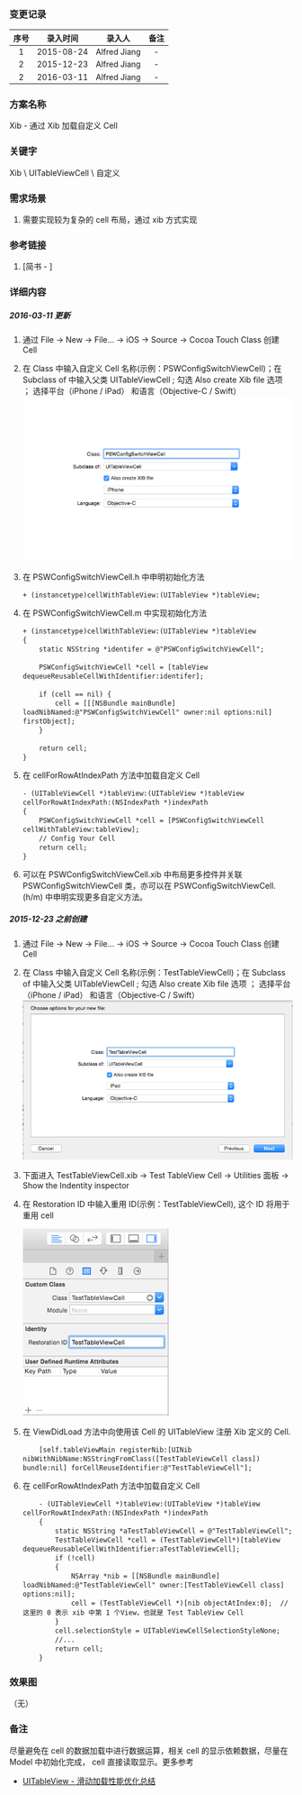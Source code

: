 ### 变更记录

| 序号 | 录入时间 | 录入人 | 备注 |
|:--------:|:--------:|:--------:|:--------:|
| 1 | 2015-08-24 | Alfred Jiang | - |
| 2 | 2015-12-23 | Alfred Jiang | - |
| 2 | 2016-03-11 | Alfred Jiang | - |

### 方案名称

Xib - 通过 Xib 加载自定义 Cell

### 关键字

Xib \ UITableViewCell \ 自定义

### 需求场景

1. 需要实现较为复杂的 cell 布局，通过 xib 方式实现

### 参考链接
1. [简书 - ]

### 详细内容

##### 2016-03-11 更新

1. 通过 File -> New -> File... -> iOS -> Source -> Cocoa Touch Class 创建 Cell
2. 在 Class 中输入自定义 Cell 名称(示例：PSWConfigSwitchViewCell)；在 Subclass of 中输入父类 UITableViewCell ; 勾选 Also create Xib file 选项 ； 选择平台（iPhone / iPad） 和语言（Objective-C / Swift）
    ![image3](Images/Image_00123_00003.png)
3. 在 PSWConfigSwitchViewCell.h 中申明初始化方法

    ```
    + (instancetype)cellWithTableView:(UITableView *)tableView;
    ```
4. 在 PSWConfigSwitchViewCell.m 中实现初始化方法

    ```
    + (instancetype)cellWithTableView:(UITableView *)tableView
    {
        static NSString *identifer = @"PSWConfigSwitchViewCell";
        
        PSWConfigSwitchViewCell *cell = [tableView dequeueReusableCellWithIdentifier:identifer];
        
        if (cell == nil) {
            cell = [[[NSBundle mainBundle] loadNibNamed:@"PSWConfigSwitchViewCell" owner:nil options:nil] firstObject];
        }
        
        return cell;
    }
    ```
5. 在 cellForRowAtIndexPath 方法中加载自定义 Cell

    ```
    - (UITableViewCell *)tableView:(UITableView *)tableView cellForRowAtIndexPath:(NSIndexPath *)indexPath
    {
        PSWConfigSwitchViewCell *cell = [PSWConfigSwitchViewCell cellWithTableView:tableView];
        // Config Your Cell
        return cell;
    }
    ```
6. 可以在 PSWConfigSwitchViewCell.xib 中布局更多控件并关联 PSWConfigSwitchViewCell 类，亦可以在 PSWConfigSwitchViewCell.(h/m) 中申明实现更多自定义方法。

##### 2015-12-23 之前创建

1. 通过 File -> New -> File... -> iOS -> Source -> Cocoa Touch Class 创建 Cell
2. 在 Class 中输入自定义 Cell 名称(示例：TestTableViewCell)；在 Subclass of 中输入父类 UITableViewCell ; 勾选 Also create Xib file 选项 ； 选择平台（iPhone / iPad） 和语言（Objective-C / Swift）
    ![image1](Images/Image_00123_00001.png)
3. 下面进入 TestTableViewCell.xib -> Test TableView Cell -> Utilities 面板 -> Show the Indentity inspector
4. 在 Restoration ID 中输入重用 ID(示例：TestTableViewCell), 这个 ID 将用于重用 cell
    
    ![image2](Images/Image_00123_00002.png)
5. 在 ViewDidLoad 方法中向使用该 Cell 的 UITableView 注册 Xib 定义的 Cell.

    ```
        [self.tableViewMain registerNib:[UINib nibWithNibName:NSStringFromClass([TestTableViewCell class]) bundle:nil] forCellReuseIdentifier:@"TestTableViewCell"];
    ```
6. 在 cellForRowAtIndexPath 方法中加载自定义 Cell

    ```
        - (UITableViewCell *)tableView:(UITableView *)tableView cellForRowAtIndexPath:(NSIndexPath *)indexPath
        {
            static NSString *aTestTableViewCell = @"TestTableViewCell";
            TestTableViewCell *cell = (TestTableViewCell*)[tableView dequeueReusableCellWithIdentifier:aTestTableViewCell];
            if (!cell)
            {
                NSArray *nib = [[NSBundle mainBundle] loadNibNamed:@"TestTableViewCell" owner:[TestTableViewCell class] options:nil];
                cell = (TestTableViewCell *)[nib objectAtIndex:0];  //这里的 0 表示 xib 中第 1 个View，也就是 Test TableView Cell
            }
            cell.selectionStyle = UITableViewCellSelectionStyleNone;
            //...
            return cell;
        }
    ```

### 效果图
（无）

### 备注

尽量避免在 cell 的数据加载中进行数据运算，相关 cell 的显示依赖数据，尽量在 Model 中初始化完成， cell 直接读取显示。更多参考

* [UITableView - 滑动加载性能优化总结](Notes/Note_00122_20151223.md)
